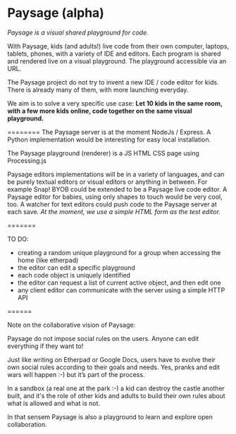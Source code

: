 Paysage (alpha)
=======
*Paysage is a visual shared playground for code.* 

With Paysage, kids (and adults!) live code from their own computer, laptops, tablets, phones, with a variety of IDE and editors. Each program is shared and rendered live on a visual playground. The playground accessible via an URL.

The Paysage project do not try to invent a new IDE / code editor for kids. There is already many of them, with more launching everyday.

We aim is to solve a very specific use case: 
**Let 10 kids in the same room, with a few more kids online, code together on the same visual playground.**

========
The Paysage server is at the moment NodeJs / Express. A Python implementation would be interesting for easy local installation.

The Paysage playground (renderer) is a JS HTML CSS page using Processing.js

Paysage editors implementations will be in a variety of languages, and can be purely textual editors or visual editors or anything in between. For example Snap! BYOB could be extended to be a Paysage live code editor.
A Paysage editor for babies, using only shapes to touch would be very cool, too. A watcher for text editors could push code to the Paysage server at each save.
*At the moment, we use a simple HTML form as the test editor.*

=======

TO DO:

- creating a random unique playground for a group when accessing the home (like etherpad)
- the editor can edit a specific playground
- each code object is uniquely identified
- the editor can request a list of current active object, and then edit one
- any client editor can communicate with the server using a simple HTTP API 

======

Note on the collaborative vision of Paysage:

Paysage do not impose social rules on the users. Anyone can edit everything if they want to! 

Just like writing on Etherpad or Google Docs, users have to evolve their own social rules according to their goals and needs. Yes, pranks and edit wars will happen :-) but it’s part of the process. 

In a sandbox (a real one at the park :-) a kid can destroy the castle another built, and it's the role of other kids and adults to build their own rules about what is allowed and what is not.

In that sensem Paysage is also a playground to learn and explore open collaboration.



